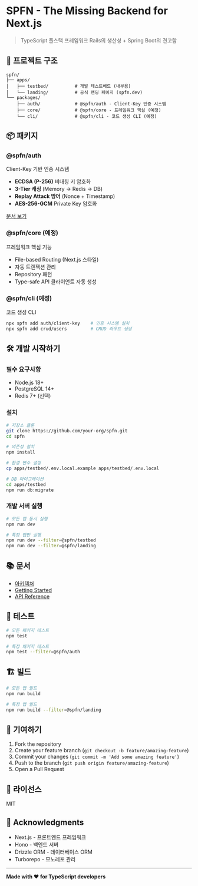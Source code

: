 # SPFN - The Missing Backend for Next.js

> TypeScript 풀스택 프레임워크
> Rails의 생산성 + Spring Boot의 견고함

## 🚀 프로젝트 구조

```
spfn/
├── apps/
│   ├── testbed/          # 개발 테스트베드 (내부용)
│   └── landing/          # 공식 랜딩 페이지 (spfn.dev)
└── packages/
    ├── auth/             # @spfn/auth - Client-Key 인증 시스템
    ├── core/             # @spfn/core - 프레임워크 핵심 (예정)
    └── cli/              # @spfn/cli - 코드 생성 CLI (예정)
```

## 📦 패키지

### @spfn/auth

Client-Key 기반 인증 시스템

- **ECDSA (P-256)** 비대칭 키 암호화
- **3-Tier 캐싱** (Memory → Redis → DB)
- **Replay Attack 방어** (Nonce + Timestamp)
- **AES-256-GCM** Private Key 암호화

[문서 보기](./packages/auth/README.md)

### @spfn/core (예정)

프레임워크 핵심 기능

- File-based Routing (Next.js 스타일)
- 자동 트랜잭션 관리
- Repository 패턴
- Type-safe API 클라이언트 자동 생성

### @spfn/cli (예정)

코드 생성 CLI

```bash
npx spfn add auth/client-key    # 인증 시스템 설치
npx spfn add crud/users         # CRUD 라우트 생성
```

## 🛠️ 개발 시작하기

### 필수 요구사항

- Node.js 18+
- PostgreSQL 14+
- Redis 7+ (선택)

### 설치

```bash
# 저장소 클론
git clone https://github.com/your-org/spfn.git
cd spfn

# 의존성 설치
npm install

# 환경 변수 설정
cp apps/testbed/.env.local.example apps/testbed/.env.local

# DB 마이그레이션
cd apps/testbed
npm run db:migrate
```

### 개발 서버 실행

```bash
# 모든 앱 동시 실행
npm run dev

# 특정 앱만 실행
npm run dev --filter=@spfn/testbed
npm run dev --filter=@spfn/landing
```

## 📚 문서

- [아키텍처](./apps/testbed/src/server/docs/README.md)
- [Getting Started](./apps/testbed/src/server/docs/guides/getting-started.md)
- [API Reference](./apps/testbed/src/server/docs/api/README.md)

## 🧪 테스트

```bash
# 모든 패키지 테스트
npm test

# 특정 패키지 테스트
npm test --filter=@spfn/auth
```

## 🏗️ 빌드

```bash
# 모든 앱 빌드
npm run build

# 특정 앱 빌드
npm run build --filter=@spfn/landing
```

## 🤝 기여하기

1. Fork the repository
2. Create your feature branch (`git checkout -b feature/amazing-feature`)
3. Commit your changes (`git commit -m 'Add some amazing feature'`)
4. Push to the branch (`git push origin feature/amazing-feature`)
5. Open a Pull Request

## 📄 라이선스

MIT

## 🙏 Acknowledgments

- Next.js - 프론트엔드 프레임워크
- Hono - 백엔드 서버
- Drizzle ORM - 데이터베이스 ORM
- Turborepo - 모노레포 관리

---

**Made with ❤️ for TypeScript developers**